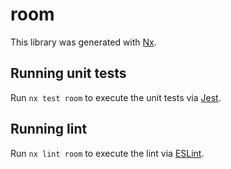 # room

This library was generated with [Nx](https://nx.dev).

## Running unit tests

Run `nx test room` to execute the unit tests via [Jest](https://jestjs.io).

## Running lint

Run `nx lint room` to execute the lint via [ESLint](https://eslint.org/).
